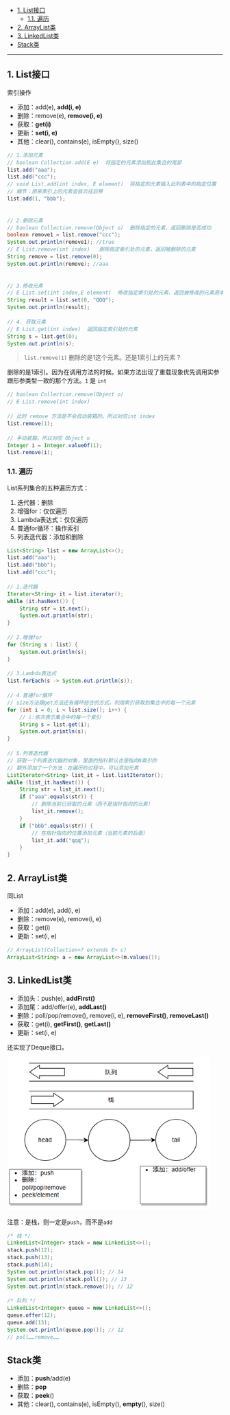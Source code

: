 - [1. List接口](#1-list接口)
  - [1.1. 遍历](#11-遍历)
- [2. ArrayList类](#2-arraylist类)
- [3. LinkedList类](#3-linkedlist类)
- [Stack类](#stack类)


---

## 1. List接口


索引操作
- 添加：add(e), **add(i, e)**
- 删除：remove(e), **remove(i, e)**
- 获取：**get(i)**
- 更新：**set(i, e)**
- 其他：clear(), contains(e), isEmpty(), size()

```java
// 1.添加元素
// boolean Collection.add(E e)  将指定的元素添加到此集合的尾部
list.add("aaa");
list.add("ccc");
// void List.add(int index, E element)  将指定的元素插入此列表中的指定位置
// 细节：原来索引上的元素会依次往后移
list.add(1, "bbb");


// 2.删除元素
// boolean Collection.remove(Object o)  删除指定的元素，返回删除是否成功
boolean remove1 = list.remove("ccc");
System.out.println(remove1); //true
// E List.remove(int index)   删除指定索引处的元素，返回被删除的元素
String remove = list.remove(0);
System.out.println(remove); //aaa


// 3.修改元素
// E List.set(int index,E element)  修改指定索引处的元素，返回被修改的元素原本的值
String result = list.set(0, "QQQ");
System.out.println(result);

// 4. 获取元素
// E List.get(int index)  返回指定索引处的元素
String s = list.get(0);
System.out.println(s);
```

> `list.remove(1)` 删除的是1这个元素。还是1索引上的元素 ? 

删除的是1索引。因为在调用方法的时候。如果方法出现了重载现象优先调用实参跟形参类型一致的那个方法。`1` 是 `int`

```java
// boolean Collection.remove(Object o)
// E List.remove(int index)

// 此时 remove 方法是不会自动装箱的。所以对应int index
list.remove(1);

// 手动装箱。所以对应 Object o
Integer i = Integer.valueOf(1);
list.remove(i);
```

### 1.1. 遍历
List系列集合的五种遍历方式：
1. 迭代器：删除
2. 增强for：仅仅遍历
3. Lambda表达式：仅仅遍历
4. 普通for循环：操作索引
5. 列表迭代器：添加和删除

```java
List<String> list = new ArrayList<>();
list.add("aaa");
list.add("bbb");
list.add("ccc");

// 1.迭代器
Iterator<String> it = list.iterator();
while (it.hasNext()) {
    String str = it.next();
    System.out.println(str);
}

// 2.增强for
for (String s : list) {
    System.out.println(s);
}

// 3.Lambda表达式
list.forEach(s -> System.out.println(s));

// 4.普通for循环
// size方法跟get方法还有循环结合的方式，利用索引获取到集合中的每一个元素
for (int i = 0; i < list.size(); i++) {
    // i:依次表示集合中的每一个索引
    String s = list.get(i);
    System.out.println(s);
}

// 5.列表迭代器
// 获取一个列表迭代器的对象，里面的指针默认也是指向0索引的
// 额外添加了一个方法：在遍历的过程中，可以添加元素
ListIterator<String> list_it = list.listIterator();
while (list_it.hasNext()) {
    String str = list_it.next();
    if ("aaa".equals(str)) {
        // 删除当前已获取的元素（而不是指针指向的元素）
        list_it.remove();
    }
    if ("bbb".equals(str)) {
        // 在指针指向的位置添加元素（当前元素的后面）
        list_it.add("qqq");
    }
}
```

## 2. ArrayList类

同List
- 添加：add(e), add(i, e)
- 删除：remove(e), remove(i, e)
- 获取：get(i)
- 更新：set(i, e)
```java
// ArrayList(Collection<? extends E> c)
ArrayList<String> a = new ArrayList<>(m.values());
```


## 3. LinkedList类

- 添加头：push(e), **addFirst()**
- 添加尾：add/offer(e), **addLast()**
- 删除：poll/pop/remove(), remove(i, e), **removeFirst()**, **removeLast()**
- 获取：get(i), **getFirst()**, **getLast()**
- 更新：set(i, e)

还实现了Deque接口。

![alt text](../../../images/image-16.png)

注意：是栈，则一定是`push`，而不是`add`

```java
/* 栈 */
LinkedList<Integer> stack = new LinkedList<>();
stack.push(12);
stack.push(13);
stack.push(14);
System.out.println(stack.pop()); // 14
System.out.println(stack.poll()); // 13
System.out.println(stack.remove()); // 12

/* 队列 */
LinkedList<Integer> queue = new LinkedList<>();
queue.offer(12);
queue.add(13);
System.out.println(queue.pop()); // 12
// poll……remove……
```
## Stack类
- 添加：**push**/add(e)
- 删除：**pop**
- 获取：**peek**()
- 其他：clear(), contains(e), isEmpty(), **empty**(), size()
